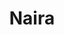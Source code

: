---
title: Naira
artigo: a
picture: /images/n/Naira.jpg
background: /images/fundos/bolas.jpg
style: style-verde2
description: Existem várias versões para o significado...
full-description: Existem várias versões para o significado de Naira. Em árabe, quer dizer nobreza ou nobre dirigente. Na versão índigena das tribos Quichua e Aymará significa olhos grandes; já a versão grega, náides, se refere a seres mitológicos que controlavam as águas e, por fim, em hindú, quer dizer radiante e cheia de brilho! Não bastasse tudo isso, Naira, curiosamente, é também o nome da moeda corrente da Nigéria! Ufa! 
---